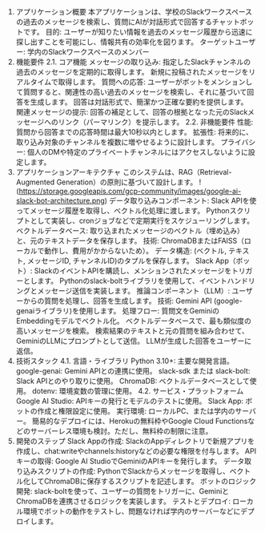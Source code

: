 1. アプリケーション概要
本アプリケーションは、学校のSlackワークスペースの過去のメッセージを検索し、質問にAIが対話形式で回答するチャットボットです。
目的: ユーザーが知りたい情報を過去のメッセージ履歴から迅速に探し出すことを可能にし、情報共有の効率化を図ります。
ターゲットユーザー: 学内のSlackワークスペースのメンバー
2. 機能要件
2.1. コア機能
メッセージの取り込み:
指定したSlackチャンネルの過去のメッセージを定期的に取得します。
新規に投稿されたメッセージをリアルタイムで取得します。
質問への応答:
ユーザーがボットをメンションして質問すると、関連性の高い過去のメッセージを検索し、それに基づいて回答を生成します。
回答は対話形式で、簡潔かつ正確な要約を提供します。
関連メッセージの提示:
回答の補足として、回答の根拠となった元のSlackメッセージへのリンク（パーマリンク）を提示します。
2.2. 非機能要件
性能: 質問から回答までの応答時間は最大10秒以内とします。
拡張性: 将来的に、取り込み対象のチャンネルを複数に増やせるように設計します。
プライバシー: 個人のDMや特定のプライベートチャンネルにはアクセスしないように設定します。
3. アプリケーションアーキテクチャ
このシステムは、RAG（Retrieval-Augmented Generation）の原則に基づいて設計します。
!(https://storage.googleapis.com/gcp-community/images/google-ai-slack-bot-architecture.png)
データ取り込みコンポーネント:
Slack APIを使ってメッセージ履歴を取得し、ベクトル化処理に渡します。
Pythonスクリプトとして実装し、cronジョブなどで定期実行をスケジューリングします。
ベクトルデータベース:
取り込まれたメッセージのベクトル（埋め込み）と、元のテキストデータを保存します。
技術: ChromaDBまたはFAISS（ローカルで動作し、費用がかからないため）。
データ構造: (ベクトル, テキスト, メッセージID, チャンネルID)のタプルを保存します。
Slack App（ボット）:
SlackのイベントAPIを購読し、メンションされたメッセージをトリガーとします。
Pythonのslack-boltライブラリを使用して、イベントハンドリングとメッセージ送信を実装します。
推論コンポーネント（LLM）:
ユーザーからの質問を処理し、回答を生成します。
技術: Gemini API (google-genaiライブラリ)を使用します。
処理フロー:
質問文をGeminiのEmbeddingモデルでベクトル化。
ベクトルデータベースで、最も類似度の高いメッセージを検索。
検索結果のテキストと元の質問を組み合わせて、GeminiのLLMにプロンプトとして送信。
LLMが生成した回答をユーザーに返信。
4. 技術スタック
4.1. 言語・ライブラリ
Python 3.10+: 主要な開発言語。
google-genai: Gemini APIとの連携に使用。
slack-sdk または slack-bolt: Slack APIとのやり取りに使用。
ChromaDB: ベクトルデータベースとして使用。
dotenv: 環境変数の管理に使用。
4.2. サービス・プラットフォーム
Google AI Studio: APIキーの発行とモデルのテストに使用。
Slack App: ボットの作成と権限設定に使用。
実行環境:
ローカルPC、または学内のサーバー。
簡易的なデプロイには、Herokuの無料枠やGoogle Cloud Functionsなどのサーバーレス環境も検討。ただし、無料枠の制限に注意。
5. 開発のステップ
Slack Appの作成:
SlackのAppディレクトリで新規アプリを作成し、chat:writeやchannels:historyなどの必要な権限を付与します。
APIキーの取得:
Google AI StudioでGeminiのAPIキーを発行します。
データ取り込みスクリプトの作成:
PythonでSlackからメッセージを取得し、ベクトル化してChromaDBに保存するスクリプトを記述します。
ボットのロジック開発:
slack-boltを使って、ユーザーの質問をトリガーに、GeminiとChromaDBを連携させるロジックを実装します。
テストとデプロイ:
ローカル環境でボットの動作をテストし、問題なければ学内のサーバーなどにデプロイします。